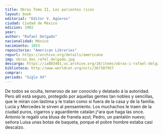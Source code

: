 ```yaml
---
title: Obras Tomo II, Los parientes ricos
layout: book
editorial: "Editor V. Agüeros"
ciudad: Ciudad de México
edicion: 1902
year: 
author: "Rafael Delgado"
nacionalidad: México
nacimiento: 1853
repositorio: "American Libraries"
repurl: https://archive.org/details/americana
img: obras_dos_rafel_delgado.jpg
descarga: https://ia803401.us.archive.org/10/items/obras-i-rafael-delgado/Obras%20I%20-%20Rafael%20Delgado.pdf
biblioteca: http://www.worldcat.org/oclc/367387957
comprar:
periodo: "Siglo XX"
---
```

 

De todos se oculta, temeroso de ser conocido y delatado á la autoridad. Pero allí está seguro, protegido por aquellas gentes tan nobles y sencillas, que le miran con lástima y le tratan como si fuera de la casa y de la familia. Lucía y Mercedes le sirven al pensamiento. Los muchachos le traen de la ciudad puros, cigarros y aguardiente catalán j^ara que haga las once. Antonio le regaló una blusa de franela azul; Pedro, un pantalón nuevo; señora Luisa unas botas de baqueta, porque el pobre hombre estaba casi descalzo.
